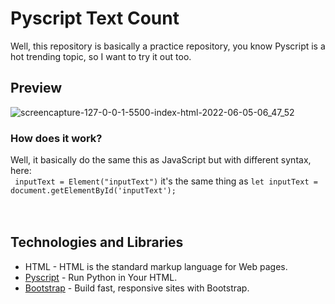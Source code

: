 # Pyscript Text Count
Well, this repository is basically a practice repository, you know Pyscript is a hot trending topic, so I want to try it out too.
<br>

## Preview
![screencapture-127-0-0-1-5500-index-html-2022-06-05-06_47_52](https://user-images.githubusercontent.com/40969170/172029245-b7d04b85-f6a3-4dd2-8a25-2d3d66403d4a.png)

### How does it work?
Well, it basically do the same this as JavaScript but with different syntax, here:
<br>
<code>
inputText = Element("inputText")</code> it's the same thing as <code>let inputText = document.getElementById('inputText');</code><br>
<br><br>

## Technologies and Libraries
<ul>
  <li>HTML - HTML is the standard markup language for Web pages.</li>
  <li><a href="https://pyscript.net/">Pyscript</a> - Run Python in Your HTML.</li>
  <li><a href="https://getbootstrap.com/">Bootstrap</a> - Build fast, responsive sites with Bootstrap.</li>
</ul>
